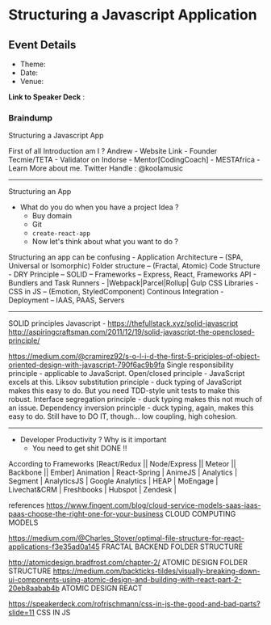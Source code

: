 # Structuring a Javascript Application


## Event Details
- Theme: 
- Date: 
- Venue: 


**Link to Speaker Deck** : 



### Braindump
Structuring a Javascript App



First of all Introduction am I ?
Andrew - Website Link - Founder Tecmie/TETA - Validator on Indorse - Mentor[CodingCoach] - MESTAfrica - Learn More about me.
Twitter Handle : @koolamusic



------ 
Structuring an App
- What do you do when you have a project Idea ?
	- Buy domain
	- Git 
	- `create-react-app`
	- Now let's think about what you want to do ?

Structuring an app can be confusing - 
Application Architecture – (SPA, Universal or Isomorphic)
Folder structure – (Fractal, Atomic)
Code Structure - 
DRY Principle – 
SOLID – 
Frameworks – Express, React, 
Frameworks API - 
Bundlers and Task Runners - |Webpack|Parcel|Rollup| Gulp
CSS Libraries - 
CSS in JS – (Emotion, StyledComponent)
Continous Integration - 
Deployment – IAAS, PAAS, Servers






-------------------------------------------------------------

SOLID principles Javascript - 
https://thefullstack.xyz/solid-javascript
http://aspiringcraftsman.com/2011/12/19/solid-javascript-the-openclosed-principle/

https://medium.com/@cramirez92/s-o-l-i-d-the-first-5-priciples-of-object-oriented-design-with-javascript-790f6ac9b9fa
Single responsibility principle - applicable to JavaScript.
Open/closed principle - JavaScript excels at this.
Liksov substitution principle - duck typing of JavaScript makes this easy to do. But you need TDD-style unit tests to make this robust.
Interface segregation principle - duck typing makes this not much of an issue.
Dependency inversion principle - duck typing, again, makes this easy to do. Still have to DO IT, though... low coupling, high cohesion.

--------------------------------------------------------------


- Developer Productivity ? Why is it important
	- You need to get shit DONE !!



According to Frameworks [React/Redux || Node/Express || Meteor || Backbone || Ember]
Animation | React-Spring | AnimeJS | 
Analytics | Segment | AnalyticsJS | Google Analytics | HEAP | MoEngage |
Livechat&CRM | Freshbooks | Hubspot | Zendesk | 



references
https://www.fingent.com/blog/cloud-service-models-saas-iaas-paas-choose-the-right-one-for-your-business CLOUD COMPUTING MODELS

https://medium.com/@Charles_Stover/optimal-file-structure-for-react-applications-f3e35ad0a145 FRACTAL BACKEND FOLDER STRUCTURE

http://atomicdesign.bradfrost.com/chapter-2/ ATOMIC DESIGN FOLDER STRUCTURE
https://medium.com/backticks-tildes/visually-breaking-down-ui-components-using-atomic-design-and-building-with-react-part-2-20eb8aabab4b ATOMIC DESIGN REACT

https://speakerdeck.com/rofrischmann/css-in-js-the-good-and-bad-parts?slide=11
CSS IN JS

